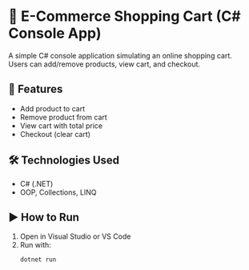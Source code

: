 # 🛒 E-Commerce Shopping Cart (C# Console App)

A simple C# console application simulating an online shopping cart.  
Users can add/remove products, view cart, and checkout.

## 🚀 Features
- Add product to cart
- Remove product from cart
- View cart with total price
- Checkout (clear cart)

## 🛠️ Technologies Used
- C# (.NET)
- OOP, Collections, LINQ

## ▶️ How to Run
1. Open in Visual Studio or VS Code
2. Run with:
   ```bash
   dotnet run
